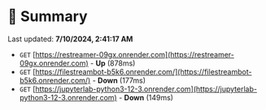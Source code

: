 # 📖 Summary
Last updated: **7/10/2024, 2:41:17 AM**

- `GET` [https://restreamer-09gx.onrender.com](https://restreamer-09gx.onrender.com) - **Up** (878ms)
- `GET` [https://filestreambot-b5k6.onrender.com/](https://filestreambot-b5k6.onrender.com/) - **Down** (177ms)
- `GET` [https://jupyterlab-python3-12-3.onrender.com](https://jupyterlab-python3-12-3.onrender.com) - **Down** (149ms)
